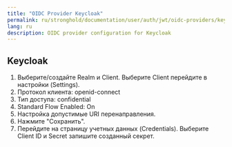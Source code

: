 ```yaml
---
title: "OIDC Provider Keycloak"
permalink: ru/stronghold/documentation/user/auth/jwt/oidc-providers/keycloak.html
lang: ru
description: OIDC provider configuration for Keycloak
---
```


## Keycloak

1. Выберите/создайте Realm и Client. Выберите Client перейдите в настройки (Settings).
2. Протокол клиента: openid-connect
3. Тип доступа: confidential
4. Standard Flow Enabled: On
5. Настройка допустимые URI перенаправления.
6. Нажмите "Сохранить".
7. Перейдите на страницу учетных данных (Credentials). Выберите Client ID и Secret запишите созданный секрет.
